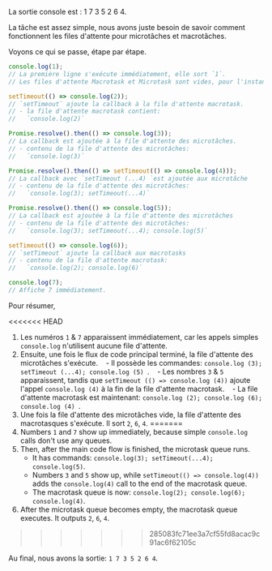 La sortie console est : 1 7 3 5 2 6 4.

La tâche est assez simple, nous avons juste besoin de savoir comment fonctionnent les files d'attente pour microtâches et macrotâches.

Voyons ce qui se passe, étape par étape.

```js
console.log(1);
// La première ligne s'exécute immédiatement, elle sort `1`.
// Les files d'attente Macrotask et Microtask sont vides, pour l'instant.

setTimeout(() => console.log(2));
// `setTimeout` ajoute la callback à la file d'attente macrotask.
// - la file d'attente macrotask contient:
//   `console.log(2)`

Promise.resolve().then(() => console.log(3));
// La callback est ajoutée à la file d'attente des microtâches.
// - contenu de la file d'attente des microtâches:
//   `console.log(3)`

Promise.resolve().then(() => setTimeout(() => console.log(4)));
// La callback avec `setTimeout (...4) `est ajoutée aux microtâche
// - contenu de la file d'attente des microtâches:
//   `console.log(3); setTimeout(...4)`

Promise.resolve().then(() => console.log(5));
// La callback est ajoutée à la file d'attente des microtâches
// - contenu de la file d'attente des microtâches:
//   `console.log(3); setTimeout(...4); console.log(5)`

setTimeout(() => console.log(6));
// `setTimeout` ajoute la callback aux macrotasks
// - contenu de la file d'attente macrotask:
//   `console.log(2); console.log(6)`

console.log(7);
// Affiche 7 immédiatement.
```

Pour résumer,

<<<<<<< HEAD
1. Les numéros `1` & `7` apparaissent immédiatement, car les appels simples `console.log` n'utilisent aucune file d'attente.
2. Ensuite, une fois le flux de code principal terminé, la file d'attente des microtâches s'exécute.
    - Il possède les commandes: `console.log (3); setTimeout (...4); console.log (5) `.
    - Les nombres `3` & `5` apparaissent, tandis que `setTimeout (() => console.log (4))` ajoute l'appel `console.log (4)` à la fin de la file d'attente macrotask.
    - La file d'attente macrotask est maintenant: `console.log (2); console.log (6); console.log (4) `.
3. Une fois la file d'attente des microtâches vide, la file d'attente des macrotasques s'exécute. Il sort `2`, `6`, `4`.
=======
1. Numbers `1` and `7` show up immediately, because simple `console.log` calls don't use any queues.
2. Then, after the main code flow is finished, the microtask queue runs.
    - It has commands: `console.log(3); setTimeout(...4); console.log(5)`.
    - Numbers `3` and `5` show up, while `setTimeout(() => console.log(4))` adds the `console.log(4)` call to the end of the macrotask queue.
    - The macrotask queue is now: `console.log(2); console.log(6); console.log(4)`.
3. After the microtask queue becomes empty, the macrotask queue executes. It outputs `2`, `6`, `4`.
>>>>>>> 285083fc71ee3a7cf55fd8acac9c91ac6f62105c

Au final, nous avons la sortie: `1 7 3 5 2 6 4`.
